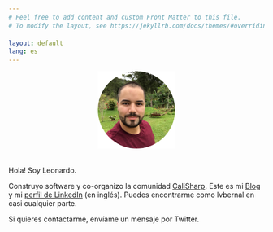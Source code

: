 ```yaml
---
# Feel free to add content and custom Front Matter to this file.
# To modify the layout, see https://jekyllrb.com/docs/themes/#overriding-theme-defaults

layout: default
lang: es
---
```


<center>
    <img src="/images/profile.png" height="152" />
    <br/><br/>
</center>

Hola! Soy Leonardo.

Construyo software y co-organizo la comunidad [CaliSharp](https://www.meetup.com/CaliSharpCO/). Este es mi [Blog](https://blog.lvbernal.com/) y mi [perfil de LinkedIn](https://www.linkedin.com/in/lvbernal/) (en inglés). Puedes encontrarme como lvbernal en casi cualquier parte.

Si quieres contactarme, envíame un mensaje por Twitter.
